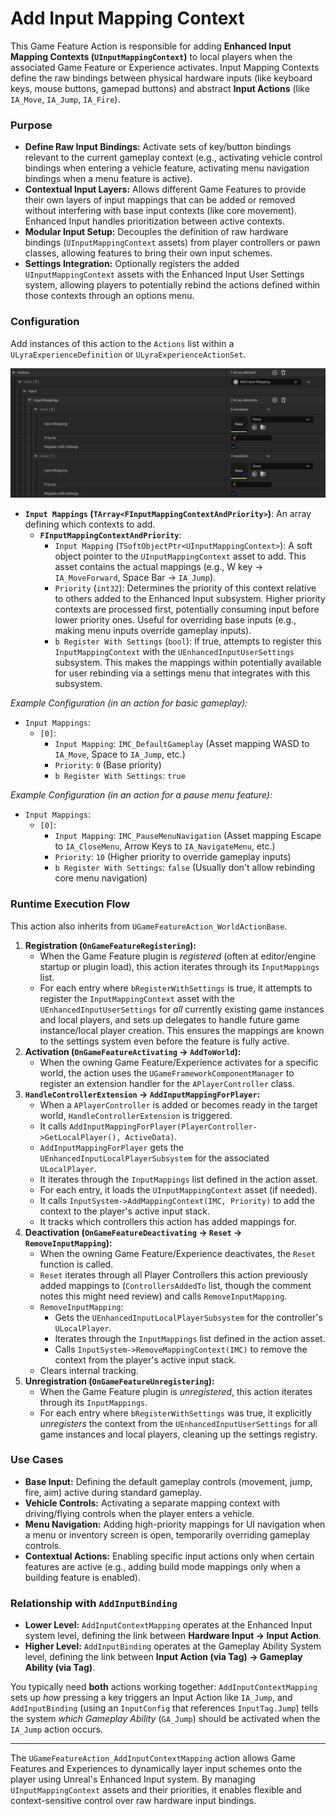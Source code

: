 # Add Input Mapping Context

This Game Feature Action is responsible for adding **Enhanced Input Mapping Contexts (`UInputMappingContext`)** to local players when the associated Game Feature or Experience activates. Input Mapping Contexts define the raw bindings between physical hardware inputs (like keyboard keys, mouse buttons, gamepad buttons) and abstract **Input Actions** (like `IA_Move`, `IA_Jump`, `IA_Fire`).

### Purpose

* **Define Raw Input Bindings:** Activate sets of key/button bindings relevant to the current gameplay context (e.g., activating vehicle control bindings when entering a vehicle feature, activating menu navigation bindings when a menu feature is active).
* **Contextual Input Layers:** Allows different Game Features to provide their own layers of input mappings that can be added or removed without interfering with base input contexts (like core movement). Enhanced Input handles prioritization between active contexts.
* **Modular Input Setup:** Decouples the definition of raw hardware bindings (`UInputMappingContext` assets) from player controllers or pawn classes, allowing features to bring their own input schemes.
* **Settings Integration:** Optionally registers the added `UInputMappingContext` assets with the Enhanced Input User Settings system, allowing players to potentially rebind the actions defined within those contexts through an options menu.

### Configuration

Add instances of this action to the `Actions` list within a `ULyraExperienceDefinition` or `ULyraExperienceActionSet`.

<img src=".gitbook/assets/image (121).png" alt="" title="Add_InputMapping GameFeatureAction configuration">

* **`Input Mappings` (`TArray<FInputMappingContextAndPriority>`)**: An array defining which contexts to add.
  * **`FInputMappingContextAndPriority`**:
    * `Input Mapping` (`TSoftObjectPtr<UInputMappingContext>`): A soft object pointer to the `UInputMappingContext` asset to add. This asset contains the actual mappings (e.g., W key -> `IA_MoveForward`, Space Bar -> `IA_Jump`).
    * `Priority` (`int32`): Determines the priority of this context relative to others added to the Enhanced Input subsystem. Higher priority contexts are processed first, potentially consuming input before lower priority ones. Useful for overriding base inputs (e.g., making menu inputs override gameplay inputs).
    * `b Register With Settings` (`bool`): If true, attempts to register this `InputMappingContext` with the `UEnhancedInputUserSettings` subsystem. This makes the mappings within potentially available for user rebinding via a settings menu that integrates with this subsystem.

_Example Configuration (in an action for basic gameplay):_

* `Input Mappings`:
  * `[0]`:
    * `Input Mapping`: `IMC_DefaultGameplay` (Asset mapping WASD to `IA_Move`, Space to `IA_Jump`, etc.)
    * `Priority`: `0` (Base priority)
    * `b Register With Settings`: `true`

_Example Configuration (in an action for a pause menu feature):_

* `Input Mappings`:
  * `[0]`:
    * `Input Mapping`: `IMC_PauseMenuNavigation` (Asset mapping Escape to `IA_CloseMenu`, Arrow Keys to `IA_NavigateMenu`, etc.)
    * `Priority`: `10` (Higher priority to override gameplay inputs)
    * `b Register With Settings`: `false` (Usually don't allow rebinding core menu navigation)

### Runtime Execution Flow

This action also inherits from `UGameFeatureAction_WorldActionBase`.

1. **Registration (`OnGameFeatureRegistering`):**
   * When the Game Feature plugin is _registered_ (often at editor/engine startup or plugin load), this action iterates through its `InputMappings` list.
   * For each entry where `bRegisterWithSettings` is true, it attempts to register the `InputMappingContext` asset with the `UEnhancedInputUserSettings` for _all_ currently existing game instances and local players, and sets up delegates to handle future game instance/local player creation. This ensures the mappings are known to the settings system even before the feature is fully active.
2. **Activation (`OnGameFeatureActivating` -> `AddToWorld`):**
   * When the owning Game Feature/Experience activates for a specific world, the action uses the `UGameFrameworkComponentManager` to register an extension handler for the `APlayerController` class.
3. **`HandleControllerExtension` -> `AddInputMappingForPlayer`:**
   * When a `APlayerController` is added or becomes ready in the target world, `HandleControllerExtension` is triggered.
   * It calls `AddInputMappingForPlayer(PlayerController->GetLocalPlayer(), ActiveData)`.
   * `AddInputMappingForPlayer` gets the `UEnhancedInputLocalPlayerSubsystem` for the associated `ULocalPlayer`.
   * It iterates through the `InputMappings` list defined in the action asset.
   * For each entry, it loads the `UInputMappingContext` asset (if needed).
   * It calls `InputSystem->AddMappingContext(IMC, Priority)` to add the context to the player's active input stack.
   * It tracks which controllers this action has added mappings for.
4. **Deactivation (`OnGameFeatureDeactivating` -> `Reset` -> `RemoveInputMapping`):**
   * When the owning Game Feature/Experience deactivates, the `Reset` function is called.
   * `Reset` iterates through all Player Controllers this action previously added mappings to (`ControllersAddedTo` list, though the comment notes this might need review) and calls `RemoveInputMapping`.
   * `RemoveInputMapping`:
     * Gets the `UEnhancedInputLocalPlayerSubsystem` for the controller's `ULocalPlayer`.
     * Iterates through the `InputMappings` list defined in the action asset.
     * Calls `InputSystem->RemoveMappingContext(IMC)` to remove the context from the player's active input stack.
   * Clears internal tracking.
5. **Unregistration (`OnGameFeatureUnregistering`):**
   * When the Game Feature plugin is _unregistered_, this action iterates through its `InputMappings`.
   * For each entry where `bRegisterWithSettings` was true, it explicitly _unregisters_ the context from the `UEnhancedInputUserSettings` for all game instances and local players, cleaning up the settings registry.

### Use Cases

* **Base Input:** Defining the default gameplay controls (movement, jump, fire, aim) active during standard gameplay.
* **Vehicle Controls:** Activating a separate mapping context with driving/flying controls when the player enters a vehicle.
* **Menu Navigation:** Adding high-priority mappings for UI navigation when a menu or inventory screen is open, temporarily overriding gameplay controls.
* **Contextual Actions:** Enabling specific input actions only when certain features are active (e.g., adding build mode mappings only when a building feature is enabled).

### Relationship with `AddInputBinding`

* **Lower Level:** `AddInputContextMapping` operates at the Enhanced Input system level, defining the link between **Hardware Input -> Input Action**.
* **Higher Level:** `AddInputBinding` operates at the Gameplay Ability System level, defining the link between **Input Action (via Tag) -> Gameplay Ability (via Tag)**.

You typically need **both** actions working together: `AddInputContextMapping` sets up _how_ pressing a key triggers an Input Action like `IA_Jump`, and `AddInputBinding` (using an `InputConfig` that references `InputTag.Jump`) tells the system _which Gameplay Ability_ (`GA_Jump`) should be activated when the `IA_Jump` action occurs.

***

The `UGameFeatureAction_AddInputContextMapping` action allows Game Features and Experiences to dynamically layer input schemes onto the player using Unreal's Enhanced Input system. By managing `UInputMappingContext` assets and their priorities, it enables flexible and context-sensitive control over raw hardware input bindings.
